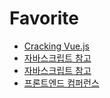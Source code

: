 # Favorite

- [Cracking Vue.js](https://joshua1988.github.io/vue-camp/)
- [자바스크립트 참고](https://developers.google.com/web/fundamentals/)
- [자바스크립트 참고](https://developer.mozilla.org/ko/"mozila")
- [프론트엔드 컴퍼런스](https://2019.feconf.kr/sponsor/#due)